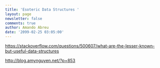 ```yaml
---
title: 'Esoteric Data Structures '
layout: page
newsletter: false
comments: true
author: Amando Abreu
date: '2099-02-25 03:05:00'
---
```

https://stackoverflow.com/questions/500607/what-are-the-lesser-known-but-useful-data-structures

http://blog.amynguyen.net/?p=853
